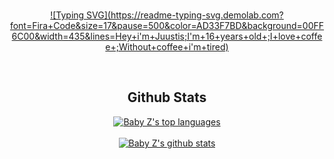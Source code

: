 <div align="center">
<BR>

[![Typing SVG](https://readme-typing-svg.demolab.com?
 font=Fira+Code&size=17&pause=500&color=AD33F7BD&background=00FF6C00&width=435&lines=Hey+i'm+Juustis;I'm+16+years+old+;I+love+coffee+;Without+coffee+i'm+tired)](https://git.io/typing-svg)
</div>
<tr>
<BR>
<h2 align="center">Github Stats</h2>
<div align="center">
  
[![Baby Z's top languages](https://github-readme-stats.vercel.app/api/top-langs/?username=Juustis&theme=discord_old_blurple)](https://github.com/Juustis)
  </BR>
  </BR>
[![Baby Z's github stats](https://github-readme-stats.vercel.app/api?username=Juustis&theme=discord_old_blurple)](https://github.com/Juustis)

</div>
